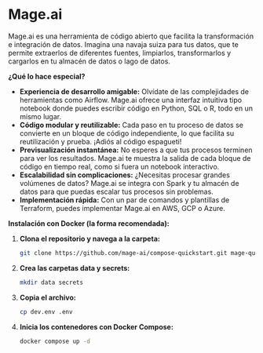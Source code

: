 # Mage.ai

Mage.ai es una herramienta de código abierto que facilita la transformación e integración de datos. Imagina una navaja suiza para tus datos, que te permite extraerlos de diferentes fuentes, limpiarlos, transformarlos y cargarlos en tu almacén de datos o lago de datos. 

**¿Qué lo hace especial?**

* **Experiencia de desarrollo amigable:** Olvídate de las complejidades de herramientas como Airflow. Mage.ai ofrece una interfaz intuitiva tipo notebook donde puedes escribir código en Python, SQL o R, todo en un mismo lugar.
* **Código modular y reutilizable:**  Cada paso en tu proceso de datos se convierte en un bloque de código independiente, lo que facilita su reutilización y prueba. ¡Adiós al código espagueti!
* **Previsualización instantánea:**  No esperes a que tus procesos terminen para ver los resultados. Mage.ai te muestra la salida de cada bloque de código en tiempo real, como si fuera un notebook interactivo.
* **Escalabilidad sin complicaciones:**  ¿Necesitas procesar grandes volúmenes de datos? Mage.ai se integra con Spark y tu almacén de datos para que puedas escalar tus procesos sin problemas.
* **Implementación rápida:**  Con un par de comandos y plantillas de Terraform, puedes implementar Mage.ai en AWS, GCP o Azure.

**Instalación con Docker (la forma recomendada):**

1. **Clona el repositorio y navega a la carpeta:**

   ```bash
   git clone https://github.com/mage-ai/compose-quickstart.git mage-quickstart && cd mage-quickstart
   ```

2. **Crea las carpetas data y secrets:**

   ```bash
   mkdir data secrets
   ```

3. **Copia el archivo:**

   ```bash
   cp dev.env .env
   ```

4. **Inicia los contenedores con Docker Compose:**

   ```bash
   docker compose up -d
   ```

